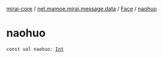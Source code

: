 [mirai-core](../../index.md) / [net.mamoe.mirai.message.data](../index.md) / [Face](index.md) / [naohuo](./naohuo.md)

# naohuo

`const val naohuo: `[`Int`](https://kotlinlang.org/api/latest/jvm/stdlib/kotlin/-int/index.html)